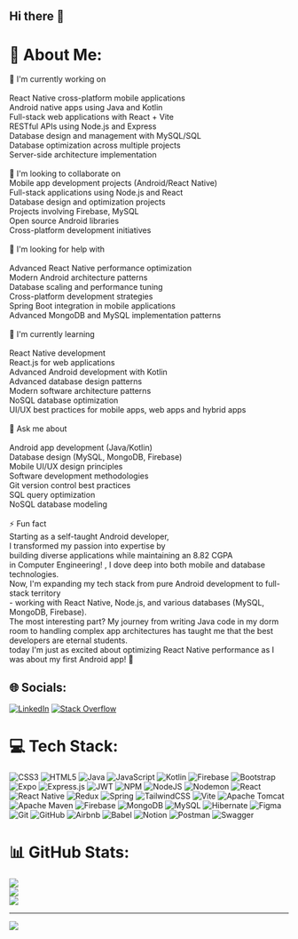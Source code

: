 ## Hi there 👋

# 💫 About Me:
🔭 I'm currently working on<br><br>React Native cross-platform mobile applications<br>Android native apps using Java and Kotlin<br>Full-stack web applications with React + Vite<br>RESTful APIs using Node.js and Express<br>Database design and management with MySQL/SQL<br>Database optimization across multiple projects<br>Server-side architecture implementation<br><br>👯 I'm looking to collaborate on<br>Mobile app development projects (Android/React Native)<br>Full-stack applications using Node.js and React<br>Database design and optimization projects<br>Projects involving Firebase, MySQL<br>Open source Android libraries<br>Cross-platform development initiatives<br><br>🤝 I'm looking for help with<br><br>Advanced React Native performance optimization<br>Modern Android architecture patterns<br>Database scaling and performance tuning<br>Cross-platform development strategies<br>Spring Boot integration in mobile applications<br>Advanced MongoDB and MySQL implementation patterns<br><br>🌱 I'm currently learning<br><br>React Native development<br>React.js for web applications<br>Advanced Android development with Kotlin<br>Advanced database design patterns<br>Modern software architecture patterns<br>NoSQL database optimization<br>UI/UX best practices for mobile apps, web apps and hybrid apps<br><br>💬 Ask me about<br><br>Android app development (Java/Kotlin)<br>Database design (MySQL, MongoDB, Firebase)<br>Mobile UI/UX design principles<br>Software development methodologies<br>Git version control best practices<br>SQL query optimization<br>NoSQL database modeling<br><br>⚡ Fun fact<br>Starting as a self-taught Android developer, <br>I transformed my passion into expertise by <br>building  diverse applications while maintaining an 8.82 CGPA<br> in Computer Engineering! , I dove deep into both mobile and database technologies. <br>Now, I'm expanding my tech stack from pure Android development to full-stack territory <br>- working with React Native, Node.js, and various databases (MySQL, MongoDB, Firebase). <br>The most interesting part? My journey from writing Java code in my dorm room to handling complex app architectures has taught me that the best developers are eternal students.<br> today I'm just as excited about optimizing React Native performance as I was about my first Android app! 🚀


## 🌐 Socials:
[![LinkedIn](https://img.shields.io/badge/LinkedIn-%230077B5.svg?logo=linkedin&logoColor=white)](https://linkedin.com/in/https://www.linkedin.com/in/harshal-bisen-7122000hrb/) [![Stack Overflow](https://img.shields.io/badge/-Stackoverflow-FE7A16?logo=stack-overflow&logoColor=white)](https://stackoverflow.com/users/https://stackoverflow.com/users/28879591/harshal-bisen) 

# 💻 Tech Stack:
![CSS3](https://img.shields.io/badge/css3-%231572B6.svg?style=for-the-badge&logo=css3&logoColor=white) ![HTML5](https://img.shields.io/badge/html5-%23E34F26.svg?style=for-the-badge&logo=html5&logoColor=white) ![Java](https://img.shields.io/badge/java-%23ED8B00.svg?style=for-the-badge&logo=openjdk&logoColor=white) ![JavaScript](https://img.shields.io/badge/javascript-%23323330.svg?style=for-the-badge&logo=javascript&logoColor=%23F7DF1E) ![Kotlin](https://img.shields.io/badge/kotlin-%237F52FF.svg?style=for-the-badge&logo=kotlin&logoColor=white) ![Firebase](https://img.shields.io/badge/firebase-%23039BE5.svg?style=for-the-badge&logo=firebase) ![Bootstrap](https://img.shields.io/badge/bootstrap-%238511FA.svg?style=for-the-badge&logo=bootstrap&logoColor=white) ![Expo](https://img.shields.io/badge/expo-1C1E24?style=for-the-badge&logo=expo&logoColor=#D04A37) ![Express.js](https://img.shields.io/badge/express.js-%23404d59.svg?style=for-the-badge&logo=express&logoColor=%2361DAFB) ![JWT](https://img.shields.io/badge/JWT-black?style=for-the-badge&logo=JSON%20web%20tokens) ![NPM](https://img.shields.io/badge/NPM-%23CB3837.svg?style=for-the-badge&logo=npm&logoColor=white) ![NodeJS](https://img.shields.io/badge/node.js-6DA55F?style=for-the-badge&logo=node.js&logoColor=white) ![Nodemon](https://img.shields.io/badge/NODEMON-%23323330.svg?style=for-the-badge&logo=nodemon&logoColor=%BBDEAD) ![React](https://img.shields.io/badge/react-%2320232a.svg?style=for-the-badge&logo=react&logoColor=%2361DAFB) ![React Native](https://img.shields.io/badge/react_native-%2320232a.svg?style=for-the-badge&logo=react&logoColor=%2361DAFB) ![Redux](https://img.shields.io/badge/redux-%23593d88.svg?style=for-the-badge&logo=redux&logoColor=white) ![Spring](https://img.shields.io/badge/spring-%236DB33F.svg?style=for-the-badge&logo=spring&logoColor=white) ![TailwindCSS](https://img.shields.io/badge/tailwindcss-%2338B2AC.svg?style=for-the-badge&logo=tailwind-css&logoColor=white) ![Vite](https://img.shields.io/badge/vite-%23646CFF.svg?style=for-the-badge&logo=vite&logoColor=white) ![Apache Tomcat](https://img.shields.io/badge/apache%20tomcat-%23F8DC75.svg?style=for-the-badge&logo=apache-tomcat&logoColor=black) ![Apache Maven](https://img.shields.io/badge/Apache%20Maven-C71A36?style=for-the-badge&logo=Apache%20Maven&logoColor=white) ![Firebase](https://img.shields.io/badge/firebase-a08021?style=for-the-badge&logo=firebase&logoColor=ffcd34) ![MongoDB](https://img.shields.io/badge/MongoDB-%234ea94b.svg?style=for-the-badge&logo=mongodb&logoColor=white) ![MySQL](https://img.shields.io/badge/mysql-4479A1.svg?style=for-the-badge&logo=mysql&logoColor=white) ![Hibernate](https://img.shields.io/badge/Hibernate-59666C?style=for-the-badge&logo=Hibernate&logoColor=white) ![Figma](https://img.shields.io/badge/figma-%23F24E1E.svg?style=for-the-badge&logo=figma&logoColor=white) ![Git](https://img.shields.io/badge/git-%23F05033.svg?style=for-the-badge&logo=git&logoColor=white) ![GitHub](https://img.shields.io/badge/github-%23121011.svg?style=for-the-badge&logo=github&logoColor=white) ![Airbnb](https://img.shields.io/badge/Airbnb-%23ff5a5f.svg?style=for-the-badge&logo=Airbnb&logoColor=white) ![Babel](https://img.shields.io/badge/Babel-F9DC3e?style=for-the-badge&logo=babel&logoColor=black) ![Notion](https://img.shields.io/badge/Notion-%23000000.svg?style=for-the-badge&logo=notion&logoColor=white) ![Postman](https://img.shields.io/badge/Postman-FF6C37?style=for-the-badge&logo=postman&logoColor=white) ![Swagger](https://img.shields.io/badge/-Swagger-%23Clojure?style=for-the-badge&logo=swagger&logoColor=white)
# 📊 GitHub Stats:
![](https://github-readme-stats.vercel.app/api?username=HarshalBisen-HB&theme=dark&hide_border=false&include_all_commits=false&count_private=false)<br/>
![](https://github-readme-streak-stats.herokuapp.com/?user=HarshalBisen-HB&theme=dark&hide_border=false)<br/>
![](https://github-readme-stats.vercel.app/api/top-langs/?username=HarshalBisen-HB&theme=dark&hide_border=false&include_all_commits=false&count_private=false&layout=compact)

---
[![](https://visitcount.itsvg.in/api?id=HarshalBisen-HB&icon=0&color=0)](https://visitcount.itsvg.in)

<!-- Proudly created with GPRM ( https://gprm.itsvg.in ) -->
